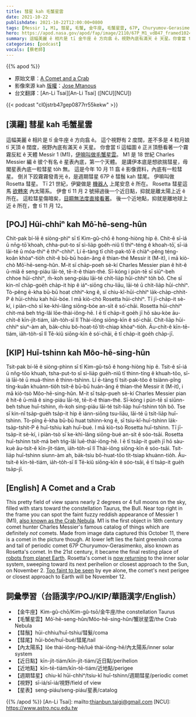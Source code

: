 ```yaml
---
title: 彗星 kah 毛蟹星雲
date: 2021-10-22
publishdate: 2021-10-22T12:00:00+0800
tags: [Messir 1, M1, 彗星, 毛蟹, 金牛座, 毛蟹星雲, 67P, Churyumov-Gerasimenko, 67P Churyumov-Gerasimenko, 週期彗星, 彗鬚, 彗尾, 近日點, 近地點, Rosetta 彗星, 彗星 67P]
hero: https://apod.nasa.gov/apod/fap/image/2110/67P_M1_vdB47_framed1024c.jpg
summary: 這幅美麗 ê 相片是 tī 金牛座 ê 方向翕 ê，視野內底有滿天 ê 天星。你會當 tī 正爿頂懸看著一个霧霧反紅 ê 天體 Messir 1 (M1)，伊嘛叫做毛蟹星雲。
categories: [podcast]
vocals: [蔡老師]
---
```


{{% apod %}}

- 原始文章：[A Comet and a Crab](https://apod.nasa.gov/apod/ap211022.html)
- 影像來源 kah [版權][copyright]：[Jose Mtanous](https://mtanous.wordpress.com/)
- 台文翻譯：[An-Li Tsai][An-Li Tsai] ([NCU][NCU])

{{< podcast "cl0jstrb47gep0877rr55kekw" >}}

## [漢羅] 彗星 kah 毛蟹星雲
這幅美麗 ê 相片是 tī 金牛座 ê 方向翕 ê。
這个視野有 2 度闊，差不多是 4 粒月娘 tī 天頂 ê 闊度，視野內底有滿天 ê 天星。
你會當 tī 這幅圖 ê 正爿頂懸看著一个霧霧反紅 ê 天體 Messir 1 (M1)，[伊嘛叫做毛蟹星雲][also known as the Crab Nebula]。
M1 是 18 世紀 Charles Messier 編 ê 彼个有名 ê 星表內底，第一个天體。
是講伊本底是想欲揣彗星，毋閣星表內底一粒彗星 to̍h 無。
這是今年 10 月 11 翕 ê 影像資料，內底有一粒彗星。
倒爿下跤霧霧發青光 ê，是週期彗星 67P ê 彗鬚 kah 彗尾。
伊嘛叫做 Rosetta 彗星。
Tī 21 世紀，伊變做是 [機器人][robots from planet Earth] 上尾安息 ê 所在。
Rosetta 彗星這馬 [欲轉來][now returning t] 內太陽系。
伊會 tī 11 月 2 號掃過後一个近日點，抑就是離太陽上近 ê 所在。
這粒彗星傷暗矣，[目睭無法度直接看著][Too faint to be seen]。
後一个近地點，抑就是離地球上近 ê 所在，會 tī 11 月 12。


## [POJ] Hūi-chhiⁿ kah Mô͘-hē-seng-hûn
Chit-pak bí-lē ê siòng-phìⁿ sī tī Kim-gû-chō ê hong-hiòng hip ê.
Chit-ê sī-iá ū nn̄g-tō͘ khoah, chha-put-to sī sì-lia̍p goe̍h-niû tī thiⁿ-téng ê khoah-tō͘, sī-iá lāi-té ū móa-thiⁿ ê thiⁿ-chhiⁿ.
Lí ē-tàng tī chit-pak-tô͘ ê chiàⁿ-pêng téng-koân khòaⁿ-tio̍h chi̍t-ê bū-bū hoán-âng ê thian-thé Messir it (M-it), i mā kiò-chò Mô͘-hē-seng-hûn.
M-it sī cha̍p-poeh sè-kí Charles Messier pian ê hit-ê ū-miâ ê seng-piáu lāi-té, tē-it-ê thian-thé.
Sī-kóng i pún-tē sī siūⁿ-beh chhoe hūi-chhiⁿ, m̄-koh seng-piáu lāi-té chi̍t-lia̍p hūi-chhiⁿ to̍h bô.
Che sī kin-nî cha̍p-goe̍h cha̍p-it hip ê iáⁿ-siōng chu-liāu, lāi-té ū chi̍t-lia̍p hūi-chhiⁿ.
Tò-pêng ē-kha bū-bū hoat chhiⁿ-kng ê, sī chiu-kî-hūi-chhiⁿ la̍k-cha̍p-chhit-P ê hūi-chhiu kah hūi-bóe.
I mā kiò-chò Rosetta hūi-chhiⁿ.
Tī jī-cha̍p-it sè-kí, i piàn-chò sī ke-khì-lâng siōng-bóe an-si̍t ê só͘-chāi.
Rosetta hūi-chhiⁿ chit-má beh tńg-lâi lōe-thài-iông-hē.
I ē tī cha̍p-it goe̍h jī hō sàu-kòe āu-chi̍t-ê kīn-ji̍t-tiám, ia̍h-to̍h-sī lî Thài-iông siōng-kīn ê só͘-chāi.
Chit-lia̍p hūi-chhiⁿ siuⁿ-àm ah, ba̍k-chiu bô-hoat-tō͘ ti̍t-chiap khòaⁿ-tio̍h.
Āu-chi̍t-ê kīn-tē-tiám, ia̍h-to̍h-sī lî Tē-kiû siōng-kīn ê só͘-chāi, ē tī cha̍p-it goe̍h cha̍p-jī.

## [KIP] Huī-tshinn kah Môo-hē-sing-hûn
Tsit-pak bí-lē ê siòng-phìnn sī tī Kim-gû-tsō ê hong-hiòng hip ê.
Tsit-ê sī-iá ū nn̄g-tōo khuah, tsha-put-to sī sì-lia̍p gue̍h-niû tī thinn-tíng ê khuah-tōo, sī-iá lāi-té ū muá-thinn ê thinn-tshinn.
Lí ē-tàng tī tsit-pak-tôo ê tsiànn-pîng tíng-kuân khuànn-tio̍h tsi̍t-ê bū-bū huán-âng ê thian-thé Messir it (M-it), i mā kiò-tsò Môo-hē-sing-hûn.
M-it sī tsa̍p-pueh sè-kí Charles Messier pian ê hit-ê ū-miâ ê sing-piáu lāi-té, tē-it-ê thian-thé.
Sī-kóng i pún-tē sī siūnn-beh tshue huī-tshinn, m̄-koh sing-piáu lāi-té tsi̍t-lia̍p huī-tshinn to̍h bô.
Tse sī kin-nî tsa̍p-gue̍h tsa̍p-it hip ê iánn-siōng tsu-liāu, lāi-té ū tsi̍t-lia̍p huī-tshinn.
Tò-pîng ē-kha bū-bū huat tshinn-kng ê, sī tsiu-kî-huī-tshinn la̍k-tsa̍p-tshit-P ê huī-tshiu kah huī-bué.
I mā kiò-tsò Rosetta huī-tshinn.
Tī jī-tsa̍p-it sè-kí, i piàn-tsò sī ke-khì-lâng siōng-bué an-si̍t ê sóo-tsāi.
Rosetta huī-tshinn tsit-má beh tńg-lâi luē-thài-iông-hē.
I ē tī tsa̍p-it gue̍h jī hō sàu-kuè āu-tsi̍t-ê kīn-ji̍t-tiám, ia̍h-to̍h-sī lî Thài-iông siōng-kīn ê sóo-tsāi.
Tsit-lia̍p huī-tshinn siunn-àm ah, ba̍k-tsiu bô-huat-tōo ti̍t-tsiap khuànn-tio̍h.
Āu-tsi̍t-ê kīn-tē-tiám, ia̍h-to̍h-sī lî Tē-kiû siōng-kīn ê sóo-tsāi, ē tī tsa̍p-it gue̍h tsa̍p-jī.

## [English] A Comet and a Crab
This pretty field of view spans nearly 2 degrees or 4 full moons on the sky, filled with stars toward the constellation Taurus, the Bull.
Near top right in the frame you can spot the faint fuzzy reddish appearance of Messier 1 (M1), [also known as the Crab Nebula][also known as the Crab Nebula].
M1 is the first object in 18th century comet hunter Charles Messier's famous catalog of things which are definitely *not* comets.
Made from image data captured this October 11, there is a comet in the picture though.
At lower left lies the faint greenish coma and tail of periodic comet 67P Churyumov-Gerasimenko, also known as Rosetta's comet.
In the 21st century, it became the final resting place of [robots from planet Earth][robots from planet Earth].
Rosetta's comet is [now returning][now returning e] to the inner solar system, sweeping toward its next perihelion or closest approach to the Sun, on November 2.
[Too faint to be seen][Too faint to be seen] by eye alone, the comet's next perigee or closest approach to Earth will be November 12.

## 詞彙學習（台語漢字/POJ/KIP/華語漢字/English）
- 【金牛座】Kim-gû-chō/Kim-gû-tsō/金牛座/the constellation Taurus
- 【毛蟹星雲】Mô͘-hē-seng-hûn/Môo-hē-sing-hûn/蟹狀星雲/the Crab Nebula
- 【彗鬚】hūi-chhiu/huī-tshiu/彗髮/coma
- 【彗尾】hūi-bóe/huī-bué/彗尾/tail
- 【內太陽系】lōe thài-iông-hē/luē thài-iông-hē/內太陽系/inner solar system
- 【近日點】kīn-ji̍t-tiám/kīn-ji̍t-tiám/近日點/perihelion
- 【近地點】kīn-tē-tiám/kīn-tē-tiám/近地點/perigee
- 【週期彗星】chiu-kî hūi-chhiⁿ/tsiu-kî huī-tshinn/週期彗星/periodic comet
- 【視野】sī-iá/sī-iá/視野/field of view
- 【星表】seng-piáu/seng-piáu/星表/catalog


{{% /apod %}}
[An-Li Tsai]: mailto:thianbun.taigi@gmail.com
[NCU]: https://www.astro.ncu.edu.tw

[copyright]: https://apod.nasa.gov/apod/fap/lib/about_apod.html#srapply

[also known as the Crab Nebula]:https://www.nasa.gov/feature/goddard/2017/messier-1-the-crab-nebula
[robots from planet Earth]:https://solarsystem.nasa.gov/missions/rosetta-philae/in-depth/
[now returning e]:https://apod.nasa.gov/apod/ap210910.html
[now returning t]:https://apod.tw/daily/20210910/
[Too faint to be seen]:https://theskylive.com/67p-info
